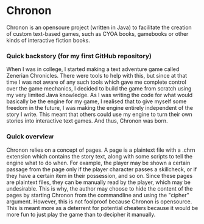 # Chronon
Chronon is an opensoure project (written in Java) to facilitate the creation of custom text-based games, such as CYOA books, gamebooks or other kinds of interactive fiction books.

### Quick backstory (for my first GitHub repository)
When I was in college, I started making a text adventure game called Zenerian Chronicles. There were tools to help with this, but since at that time I was not aware of any such tools which gave me complete control over the game mechanics, I decided to build the game from scratch using my very limited Java knowledge. As I was writing the code for what would basically be the engine for my game, I realised that to give myself some freedom in the future, I was making the engine entirely independent of the story I write. This meant that others could use my engine to turn their own stories into interactive text games. And thus, Chronon was born.

### Quick overview
Chronon relies on a concept of pages. A page is a plaintext file with a .chrn extension which contains the story text, along with some scripts to tell the engine what to do when. For example, the player may be shown a certain passage from the page only if the player character passes a skillcheck, or if they have a certain item in their possession, and so on. Since these pages are plaintext files, they can be manually read by the player, which may be undesirable. This is why, the author may choose to hide the content of the pages by starting Chronon from the commandline and using the "cipher" argument. However, this is not foolproof because Chronon is opensource. This is meant more as a deterrent for potential cheaters because it would be more fun to just play the game than to decipher it manually.
